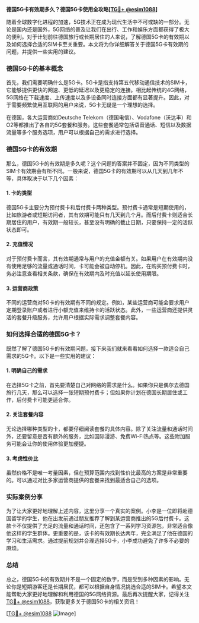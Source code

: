 **德国5G卡有效期多久？德国5G卡使用全攻略[[TG💪+ @esim1088](https://t.me/s/esim1088)]**

随着全球数字化进程的加速，5G技术正在成为现代生活中不可或缺的一部分。无论是国内还是国外，5G网络的普及让我们在出行、工作和娱乐方面都获得了极大的便利。对于计划前往德国旅行或长期居住的人来说，了解德国5G卡的有效期以及如何选择合适的SIM卡至关重要。本文将为你详细解答关于德国5G卡有效期的问题，并提供一些实用的建议。

### 德国5G卡的基本概念

首先，我们需要明确什么是5G卡。5G卡是指支持第五代移动通信技术的SIM卡，它能够提供更快的网速、更低的延迟以及更稳定的连接。相比起传统的4G网络，5G网络在下载速度、上传速度以及多设备同时连接方面都有显著提升。因此，对于需要频繁使用互联网的用户来说，5G卡无疑是一个理想的选择。

在德国，各大运营商如Deutsche Telekom（德国电信）、Vodafone（沃达丰）和O2等都推出了各自的5G套餐和服务。这些套餐通常包括语音通话、短信以及数据流量等多个服务选项，用户可以根据自己的需求进行选择。

### 德国5G卡的有效期

那么，德国5G卡的有效期是多久呢？这个问题的答案并不固定，因为不同类型的SIM卡有效期会有所不同。一般来说，德国5G卡的有效期可以从几天到几年不等，具体取决于以下几个因素：

#### 1. 卡的类型
德国5G卡主要分为预付费卡和后付费卡两种类型。预付费卡通常是短期使用的，比如旅游者或短期访问者，其有效期可能只有几天到几个月。而后付费卡则适合长期居住的用户，有效期一般较长，甚至没有明确的截止日期，只要保持一定的活跃状态即可。

#### 2. 充值情况
对于预付费卡而言，其有效期通常与用户的充值金额有关。如果用户在有效期内没有使用足够的流量或通话时间，卡可能会被自动停机。因此，在购买预付费卡时，务必注意查看相关条款，确保在有效期内及时充值以延长使用期限。

#### 3. 运营商政策
不同的运营商对5G卡的有效期有不同的规定。例如，某些运营商可能会要求用户定期登录账户或者进行小额充值来维持卡的活跃状态。此外，一些运营商还提供灵活的套餐升级服务，允许用户根据实际需求调整套餐内容。

### 如何选择合适的德国5G卡？

既然了解了德国5G卡的有效期问题，接下来我们就来看看如何选择一款适合自己需求的5G卡。以下是一些实用的建议：

#### 1. 明确自己的需求
在选择5G卡之前，首先要清楚自己对网络的需求是什么。如果你只是偶尔去德国旅行几天，那么可以选择一张短期预付费卡；但如果你计划在德国长期居住或工作，后付费卡可能更适合你。

#### 2. 关注套餐内容
无论选择哪种类型的卡，都要仔细阅读套餐的具体内容。除了关注流量和通话时间外，还要留意是否有额外的服务，比如国际漫游、免费Wi-Fi热点等。这些附加服务可能会让你的使用体验更加便捷。

#### 3. 考虑性价比
虽然价格不是唯一考量因素，但在预算范围内找到性价比最高的方案是非常重要的。可以通过对比多家运营商提供的套餐来找到最适合自己的选项。

### 实际案例分享

为了让大家更好地理解上述内容，这里分享一个真实的案例。小李是一位即将赴德国留学的学生，他在出发前通过朋友推荐了解到某运营商推出的5G后付费卡。这款卡不仅提供了充足的流量和通话时间，还包含了一系列学习资源包，非常适合像他这样的学生群体。更重要的是，该卡的有效期长达两年，完全满足了他在德国的学习和生活需求。通过提前规划并合理选择5G卡，小李成功避免了许多不必要的麻烦。

### 总结

总之，德国5G卡的有效期并不是一个固定的数字，而是受到多种因素的影响。无论你是短期游客还是长期居民，都可以根据自身情况挑选合适的SIM卡。希望本文能帮助大家更好地理解和利用德国的5G网络资源。最后再次提醒大家，记得关注[TG💪+ @esim1088](https://t.me/s/esim1088)，获取更多关于德国5G卡的相关资讯！

[[TG💪+ @esim1088](https://t.me/s/esim1088) ![Image](https://i.postimg.cc/4NQfJmqS/Snipaste-2025-05-13-00-14-12.png)]